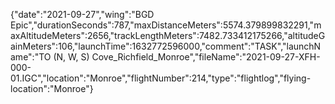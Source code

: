 {"date":"2021-09-27","wing":"BGD Epic","durationSeconds":787,"maxDistanceMeters":5574.379899832291,"maxAltitudeMeters":2656,"trackLengthMeters":7482.733412175266,"altitudeGainMeters":106,"launchTime":1632772596000,"comment":"TASK","launchName":"TO (N, W, S) Cove_Richfield_Monroe","fileName":"2021-09-27-XFH-000-01.IGC","location":"Monroe","flightNumber":214,"type":"flightlog","flying-location":"Monroe"}
